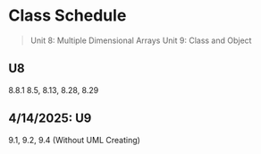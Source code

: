 # Class Schedule 
> Unit 8: Multiple Dimensional Arrays
> Unit 9: Class and Object

## U8
8.8.1 8.5, 8.13, 8.28, 8.29

## 4/14/2025: U9
9.1, 9.2, 9.4 (Without UML Creating)


